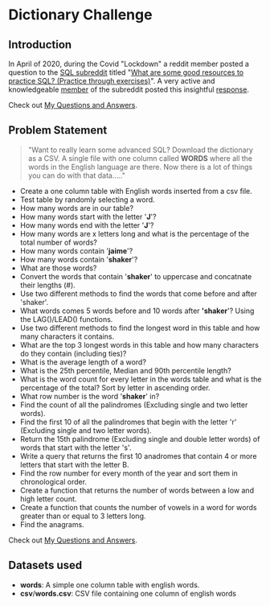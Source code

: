 # Dictionary Challenge

## Introduction
In April of 2020, during the Covid "Lockdown" a reddit member posted a question to the  [SQL subreddit](https://www.reddit.com/r/SQL/ "https://www.reddit.com/r/SQL/") titled "[What are some good resources to practice SQL? (Practice through exercises)](https://www.reddit.com/r/SQL/comments/g4ct1l/what_are_some_good_resources_to_practice_sql/ "https://www.reddit.com/r/SQL/comments/g4ct1l/what_are_some_good_resources_to_practice_sql/")".  A very active and knowledgeable [member](https://www.reddit.com/user/stiffupperleg/ "https://www.reddit.com/user/stiffupperleg/") of the subreddit posted this insightful [response](https://github.com/iweld/one_column_sql/blob/main/dictionary_challenge.md "Want to really learn some advanced SQL?").

Check out [My Questions and Answers](https://github.com/iweld/one_column_sql/blob/main/questions_and_answers.md "My Questions and Answers").

## Problem Statement

>"Want to really learn some advanced SQL?  Download the dictionary as a CSV. A single file with one column called **WORDS** where all the words in the English language are there.  Now there is a lot of things you can do with that data....."

- Create a one column table with English words inserted from a csv file.
- Test table by randomly selecting a word.
- How many words are in our table?
- How many words start with the letter '**J**'?
- How many words end with the letter '**J**'?
- How many words are x letters long and what is the percentage of the total number of words?
- How many words contain '**jaime**'?
- How many words contain '**shaker**'?
- What are those words?
- Convert the words that contain '**shaker**' to uppercase and concatnate their lengths (#).
- Use two different methods to find the words that come before and after 'shaker'.
- What words comes 5 words before and 10 words after **'shaker**'? Using the LAG()/LEAD() functions.
- Use two different methods to find the longest word in this table and how many characters it contains.
- What are the top 3 longest words in this table and how many characters do they contain (including ties)?
- What is the average length of a word?
- What is the 25th percentile, Median and 90th percentile length?
- What is the word count for every letter in the words table and what is the percentage of the total? Sort by letter in ascending order.
- What row number is the word '**shaker**' in?
- Find the count of all the palindromes (Excluding single and two letter words).
- Find the first 10 of all the palindromes that begin with the letter 'r' (Excluding single and two letter words).
- Return the 15th palindrome (Excluding single and double letter words) of words that start with the letter 's'.
- Write a query that returns the first 10 anadromes that contain 4 or more letters that start with the letter B.
- Find the row number for every month of the year and sort them in chronological order.
- Create a function that returns the number of words between a low and high letter count.
- Create a function that counts the number of vowels in a word for words greater than or equal to 3 letters long.
- Find the anagrams.

Check out [My Questions and Answers](https://github.com/iweld/one_column_sql/blob/main/questions_and_answers.md "My Questions and Answers").

## Datasets used
- <strong>words</strong>: A simple one column table with english words.
- <strong>csv</strong>/<strong>words.csv</strong>: CSV file containing one column of english words

